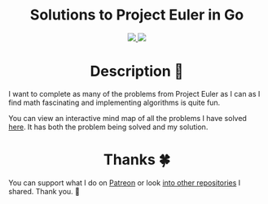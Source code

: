 <h1 align="center">Solutions to Project Euler in Go</h1>

<div align="center">
<a href="https://www.patreon.com/nikitavoloboev">
		<img src="https://img.shields.io/badge/Say%20Thanks-💗-ff69b4.svg">
	</a>
	<a href="https://github.com/nikitavoloboev/go-euler/blob/master/LICENSE">
		<img src="https://img.shields.io/pypi/l/pipenv.svg">
	</a>
</div>

<h1 align="center"> Description 📕</h1>

I want to complete as many of the problems from Project Euler as I can as I find math fascinating and implementing algorithms is quite fun.

You can view an interactive mind map of all the problems I have solved [here](https://my.mindnode.com/7C8fuE2NmqTnw3sqCQQN4qzyQaoxBNPWCyZYz1Kk). It has both the problem being solved and my solution. 

<h1 align="center"> Thanks 🍀</h1>

You can support what I do on [Patreon](https://www.patreon.com/nikitavoloboev) or look [into other repositories](https://my.mindnode.com/ZKGETDkUaQUsL3q8q9z788CxG84oEHgDiT79GuzX#-143.5,-902.6,0) I shared. Thank you. 💛 

